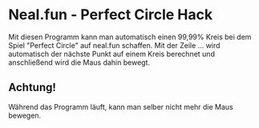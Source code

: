# Neal.fun - Perfect Circle Hack
Mit diesen Programm kann man automatisch einen 99,99% Kreis bei dem Spiel "Perfect Circle" auf neal.fun schaffen. 
Mit der Zeile ... wird automatisch der nächste Punkt auf einem Kreis berechnet und anschließend wird die Maus dahin bewegt. 


## Achtung! 
Während das Programm läuft, kann man selber nicht mehr die Maus bewegen. 
